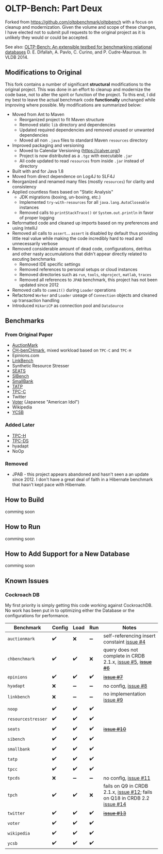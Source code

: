 # OLTP-Bench: Part Deux

Forked from https://github.com/oltpbenchmark/oltpbench with a focus on cleanup and modernization.  Given the volume and scope of these changes, I have elected not to submit pull requests to the original project as it is unlikely they would or could be accepted.

See also: [OLTP-Bench: An extensible testbed for benchmarking relational databases](http://www.vldb.org/pvldb/vol7/p277-difallah.pdf) D. E. Difallah, A. Pavlo, C. Curino, and P. Cudre-Mauroux. In VLDB 2014.

## Modifications to Original
This fork contains a number of significant **structural** modifications to the original project.  This was done in an effort to cleanup and modernize the code base, not to alter the spirit or function of the project.  To this end, I did my best to leave the actual benchmark code **functionally** unchanged while improving where possible.  My modifications are summarized below:

* Moved from Ant to Maven
    * Reorganized project to fit Maven structure
    * Removed static `lib` directory and dependencies
    * Updated required dependencies and removed unused or unwanted dependencies
    * Moved all non `.java` files to standard Maven `resources` directory
* Improved packaging and versioning
    * Moved to Calendar Versioning (https://calver.org/)
    * Project is now distributed as a `.tgz` with executable `.jar`
    * All code updated to read `resources` from inside `.jar` instead of directory
* Built with and for Java 1.8
* Moved from direct dependence on Log4J to SLF4J
* Reorganized and renamed many files (mostly `resources`) for clarity and consistency
* Applied countless fixes based on "Static Analysis"
    * JDK migrations (boxing, un-boxing, etc.)
    * Implemented `try-with-resources` for all `java.lang.AutoCloseable` instances
    * Removed calls to `printStackTrace()` or `System.out.println` in favor of proper logging
* Reformatted code and cleaned up imports based on my preferences and using IntelliJ
* Removed all calls to `assert`... `assert` is disabled by default thus providing little real value while making the code incredibly hard to read and unnecessarily verbose
* Removed considerable amount of dead code, configurations, detritus and other nasty accumulations that didn't appear directly related to excuting benchmarks
    * Removed IDE specific settings
    * Removed references to personal setups or cloud instances
    * Removed directories such as `run`, `tools`, `nbproject`, `matlab`, `traces`
    * Removed all references to `JPAB` benchmark, this project has not been updated since 2012
* Removed calls to `commit()` during `Loader` operations
* Refactored `Worker` and `Loader` useage of `Connection` objects and cleaned up transaction handling
* Introduced `HikariCP` as connection pool and `DataSource`

## Benchmarks

### From Original Paper
* [AuctionMark](http://hstore.cs.brown.edu/projects/auctionmark/)
* [CH-benCHmark](http://www-db.in.tum.de/research/projects/CHbenCHmark/?lang=en), mixed workload based on `TPC-C` and `TPC-H`
* Epinions.com
* [LinkBench](http://people.cs.uchicago.edu/~tga/pubs/sigmod-linkbench-2013.pdf)
* Synthetic Resource Stresser 
* [SEATS](http://hstore.cs.brown.edu/projects/seats)
* [SIBench](http://sydney.edu.au/engineering/it/~fekete/teaching/serializableSI-Fekete.pdf)
* [SmallBank](http://ses.library.usyd.edu.au/bitstream/2123/5353/1/michael-cahill-2009-thesis.pdf)
* [TATP](http://tatpbenchmark.sourceforge.net/)
* [TPC-C](http://www.tpc.org/tpcc/)
* Twitter
* [Voter](https://github.com/VoltDB/voltdb/tree/master/examples/voter) (Japanese "American Idol")
* Wikipedia
* [YCSB](https://github.com/brianfrankcooper/YCSB)

### Added Later
* [TPC-H](http://www.tpc.org/tpch)
* [TPC-DS](http://www.tpc.org/tpcds)
* hyadapt
* NoOp

### Removed
* JPAB - this project appears abandoned and hasn't seen a an update since 2012.  I don't have a great deal of faith in a Hibernate benchmark that hasn't kept pace with Hibernate.

## How to Build
comming soon

## How to Run
comming soon

## How to Add Support for a New Database
comming soon


## Known Issues

### Cockroach DB

My first priority is simply getting this code working against CockroachDB.  No work has been put in to optimizing either the Database or the configurations for performance.

| Benchmark | Config | Load | Run | Notes |
| -------------| ------------- | ------------- | ------------- | ------------- |
| `auctionmark` | :heavy_check_mark: | :x: | :heavy_minus_sign: | self-referencing insert constaint [issue #4](https://github.com/timveil-cockroach/oltpbench/issues/4) |
| `chbenchmark` | :heavy_check_mark: | :heavy_check_mark: | :x: | query does not complete in CRDB 2.1.x, [issue #5](https://github.com/timveil-cockroach/oltpbench/issues/5), [~~issue #6~~](https://github.com/timveil-cockroach/oltpbench/issues/6)|
| `epinions` | :heavy_check_mark: | :heavy_check_mark: | :heavy_check_mark: | [~~issue #7~~](https://github.com/timveil-cockroach/oltpbench/issues/7) |
| `hyadapt` | :x: | :heavy_minus_sign: | :heavy_minus_sign: | no config, [issue #8](https://github.com/timveil-cockroach/oltpbench/issues/8) |
| `linkbench` | :x: | :heavy_minus_sign: | :heavy_minus_sign: | no implementation [issue #9](https://github.com/timveil-cockroach/oltpbench/issues/9) |
| `noop` | :heavy_check_mark: | :heavy_check_mark: | :heavy_check_mark: | |
| `resourcestresser` | :heavy_check_mark: | :heavy_check_mark: | :heavy_check_mark: | |
| `seats` | :heavy_check_mark: | :heavy_check_mark: | :heavy_check_mark: | [~~issue #10~~](https://github.com/timveil-cockroach/oltpbench/issues/10) |
| `sibench` | :heavy_check_mark: | :heavy_check_mark: | :heavy_check_mark: | |
| `smallbank` | :heavy_check_mark: | :heavy_check_mark: | :heavy_check_mark: | |
| `tatp` | :heavy_check_mark: | :heavy_check_mark: | :heavy_check_mark: | |
| `tpcc` | :heavy_check_mark: | :heavy_check_mark: | :heavy_check_mark: | |
| `tpcds` | :x: | :heavy_minus_sign: | :heavy_minus_sign: | no config, [issue #11](https://github.com/timveil-cockroach/oltpbench/issues/11) |
| `tpch` | :heavy_check_mark: | :heavy_check_mark: | :x: | fails on Q9 in CRDB 2.1.x, [issue #12](https://github.com/timveil-cockroach/oltpbench/issues/12); fails on Q18 in CRDB 2.2 [issue #14](https://github.com/timveil-cockroach/oltpbench/issues/14) |
| `twitter` | :heavy_check_mark: | :heavy_check_mark: | :heavy_check_mark: | [~~issue #13~~](https://github.com/timveil-cockroach/oltpbench/issues/13) |
| `voter` | :heavy_check_mark: | :heavy_check_mark: | :heavy_check_mark: | |
| `wikipedia` | :heavy_check_mark: | :heavy_check_mark: | :heavy_check_mark: | |
| `ycsb` | :heavy_check_mark: | :heavy_check_mark: | :heavy_check_mark: | |